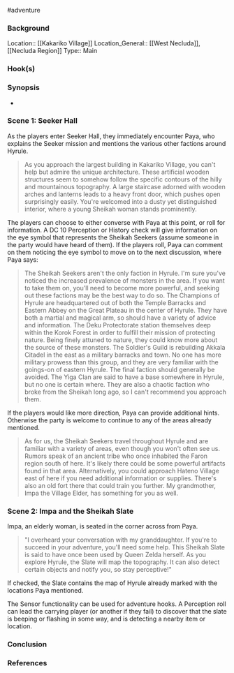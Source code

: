  #adventure 

### Background

Location:: [[Kakariko Village]]
Location_General:: [[West Necluda]], [[Necluda Region]]
Type:: Main

### Hook(s)


### Synopsis

- 

### Scene 1: Seeker Hall

As the players enter Seeker Hall, they immediately encounter Paya, who explains the Seeker mission and mentions the various other factions around Hyrule.

>As you approach the largest building in Kakariko Village, you can't help but admire the unique architecture. These artificial wooden structures seem to somehow follow the specific contours of the hilly and mountainous topography. A large staircase adorned with wooden arches and lanterns leads to a heavy front door, which pushes open surprisingly easily. You're welcomed into a dusty yet distinguished interior, where a young Sheikah woman stands prominently.
 
The players can choose to either converse with Paya at this point, or roll for information. A DC 10 Perception or History check will give information on the eye symbol that represents the Sheikah Seekers (assume someone in the party would have heard of them). If the players roll, Paya can comment on them noticing the eye symbol to move on to the next discussion, where Paya says:

>The Sheikah Seekers aren't the only faction in Hyrule. I'm sure you've noticed the increased prevalence of monsters in the area. If you want to take them on, you'll need to become more powerful, and seeking out these factions may be the best way to do so.
>The Champions of Hyrule are headquartered out of both the Temple Barracks and Eastern Abbey on the Great Plateau in the center of Hyrule. They have both a martial and magical arm, so should have a variety of advice and information.
>The Deku Protectorate station themselves deep within the Korok Forest in order to fulfill their mission of protecting nature. Being finely attuned to nature, they could know more about the source of these monsters.
>The Soldier's Guild is rebuilding Akkala Citadel in the east as a military barracks and town. No one has more military prowess than this group, and they are very familiar with the goings-on of eastern Hyrule.
>The final faction should generally be avoided. The Yiga Clan are said to have a base somewhere in Hyrule, but no one is certain where. They are also a chaotic faction who broke from the Sheikah long ago, so I can't recommend you approach them.

If the players would like more direction, Paya can provide additional hints. Otherwise the party is welcome to continue to any of the areas already mentioned.

>As for us, the Sheikah Seekers travel throughout Hyrule and are familiar with a variety of areas, even though you won't often see us. Rumors speak of an ancient tribe who once inhabited the Faron region south of here. It's likely there could be some powerful artifacts found in that area. Alternatively, you could approach Hateno Village east of here if you need additional information or supplies. There's also an old fort there that could train you further.
  My grandmother, Impa the Village Elder, has something for you as well.

### Scene 2: Impa and the Sheikah Slate

Impa, an elderly woman, is seated in the corner across from Paya.

>"I overheard your conversation with my granddaughter. If you're to succeed in your adventure, you'll need some help. This Sheikah Slate is said to have once been used by Queen Zelda herself. As you explore Hyrule, the Slate will map the topography. It can also detect certain objects and notify you, so stay perceptive!"

If checked, the Slate contains the map of Hyrule already marked with the locations Paya mentioned.

The Sensor functionality can be used for adventure hooks. A Perception roll can lead the carrying player (or another if they fail) to discover that the slate is beeping or flashing in some way, and is detecting a nearby item or location.

### Conclusion



### References
